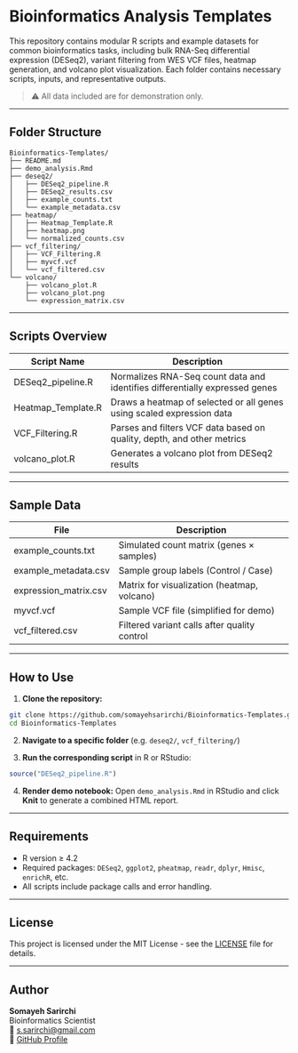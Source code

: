 
# Bioinformatics Analysis Templates

This repository contains modular R scripts and example datasets for common bioinformatics tasks, including bulk RNA-Seq differential expression (DESeq2), variant filtering from WES VCF files, heatmap generation, and volcano plot visualization. Each folder contains necessary scripts, inputs, and representative outputs.

> ⚠️ All data included are for demonstration only.

---

## Folder Structure

```
Bioinformatics-Templates/
├── README.md
├── demo_analysis.Rmd
├── deseq2/
│   ├── DESeq2_pipeline.R
│   ├── DESeq2_results.csv
│   ├── example_counts.txt
│   └── example_metadata.csv
├── heatmap/
│   ├── Heatmap_Template.R
│   ├── heatmap.png
│   └── normalized_counts.csv
├── vcf_filtering/
│   ├── VCF_Filtering.R
│   ├── myvcf.vcf
│   └── vcf_filtered.csv
└── volcano/
    ├── volcano_plot.R
    ├── volcano_plot.png
    └── expression_matrix.csv
```

---

## Scripts Overview

| Script Name           | Description                                                                 |
|----------------------|-----------------------------------------------------------------------------|
| DESeq2_pipeline.R     | Normalizes RNA-Seq count data and identifies differentially expressed genes |
| Heatmap_Template.R    | Draws a heatmap of selected or all genes using scaled expression data       |
| VCF_Filtering.R       | Parses and filters VCF data based on quality, depth, and other metrics      |
| volcano_plot.R        | Generates a volcano plot from DESeq2 results                               |

---

## Sample Data

| File                  | Description                                        |
|-----------------------|----------------------------------------------------|
| example_counts.txt     | Simulated count matrix (genes × samples)          |
| example_metadata.csv   | Sample group labels (Control / Case)              |
| expression_matrix.csv  | Matrix for visualization (heatmap, volcano)       |
| myvcf.vcf              | Sample VCF file (simplified for demo)             |
| vcf_filtered.csv       | Filtered variant calls after quality control      |

---

## How to Use

1. **Clone the repository:**
```bash
git clone https://github.com/somayehsarirchi/Bioinformatics-Templates.git
cd Bioinformatics-Templates
```

2. **Navigate to a specific folder** (e.g. `deseq2/`, `vcf_filtering/`)

3. **Run the corresponding script** in R or RStudio:
```r
source("DESeq2_pipeline.R")
```

4. **Render demo notebook:**
Open `demo_analysis.Rmd` in RStudio and click **Knit** to generate a combined HTML report.

---

## Requirements

- R version ≥ 4.2
- Required packages: `DESeq2`, `ggplot2`, `pheatmap`, `readr`, `dplyr`, `Hmisc`, `enrichR`, etc.
- All scripts include package calls and error handling.

---

## License
This project is licensed under the MIT License - see the [LICENSE](LICENSE) file for details.

---

## Author
**Somayeh Sarirchi**  
Bioinformatics Scientist  
📧 [s.sarirchi@gmail.com](mailto:s.sarirchi@gmail.com)  
🔗 [GitHub Profile](https://github.com/somayehsarirchi)
